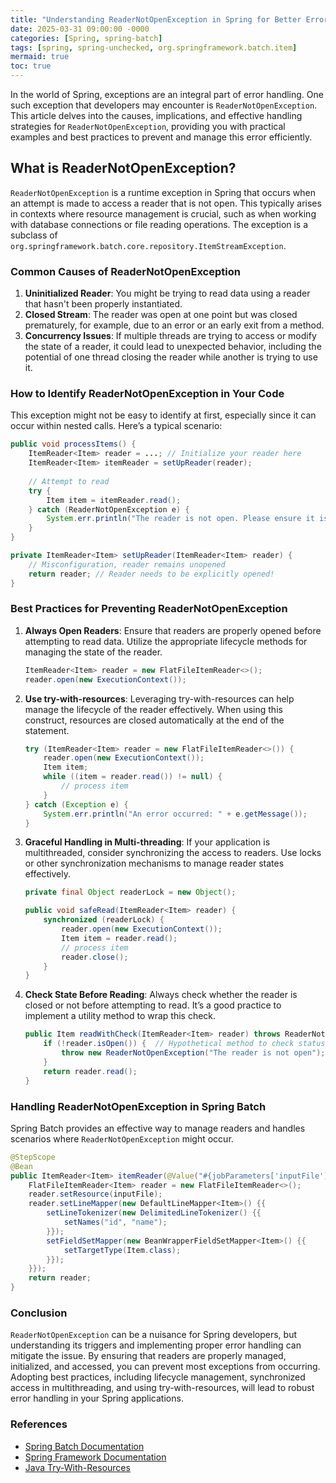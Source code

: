 ```yaml
---
title: "Understanding ReaderNotOpenException in Spring for Better Error Handling"
date: 2025-03-31 09:00:00 -0000
categories: [Spring, spring-batch]
tags: [spring, spring-unchecked, org.springframework.batch.item]
mermaid: true
toc: true
---
```



In the world of Spring, exceptions are an integral part of error handling. One such exception that developers may encounter is `ReaderNotOpenException`. This article delves into the causes, implications, and effective handling strategies for `ReaderNotOpenException`, providing you with practical examples and best practices to prevent and manage this error efficiently.

## What is ReaderNotOpenException?

`ReaderNotOpenException` is a runtime exception in Spring that occurs when an attempt is made to access a reader that is not open. This typically arises in contexts where resource management is crucial, such as when working with database connections or file reading operations. The exception is a subclass of `org.springframework.batch.core.repository.ItemStreamException`.

### Common Causes of ReaderNotOpenException

1. **Uninitialized Reader**: You might be trying to read data using a reader that hasn't been properly instantiated.
2. **Closed Stream**: The reader was open at one point but was closed prematurely, for example, due to an error or an early exit from a method.
3. **Concurrency Issues**: If multiple threads are trying to access or modify the state of a reader, it could lead to unexpected behavior, including the potential of one thread closing the reader while another is trying to use it.

### How to Identify ReaderNotOpenException in Your Code

This exception might not be easy to identify at first, especially since it can occur within nested calls. Here’s a typical scenario:

```java
public void processItems() {
    ItemReader<Item> reader = ...; // Initialize your reader here
    ItemReader<Item> itemReader = setUpReader(reader);
    
    // Attempt to read
    try {
        Item item = itemReader.read();
    } catch (ReaderNotOpenException e) {
        System.err.println("The reader is not open. Please ensure it is properly initialized.");
    } 
}

private ItemReader<Item> setUpReader(ItemReader<Item> reader) {
    // Misconfiguration, reader remains unopened
    return reader; // Reader needs to be explicitly opened!
}
```

### Best Practices for Preventing ReaderNotOpenException

1. **Always Open Readers**: Ensure that readers are properly opened before attempting to read data. Utilize the appropriate lifecycle methods for managing the state of the reader.

   ```java
   ItemReader<Item> reader = new FlatFileItemReader<>();
   reader.open(new ExecutionContext());
   ```

2. **Use try-with-resources**: Leveraging try-with-resources can help manage the lifecycle of the reader effectively. When using this construct, resources are closed automatically at the end of the statement.

   ```java
   try (ItemReader<Item> reader = new FlatFileItemReader<>()) {
       reader.open(new ExecutionContext());
       Item item;
       while ((item = reader.read()) != null) {
           // process item
       }
   } catch (Exception e) {
       System.err.println("An error occurred: " + e.getMessage());
   }
   ```

3. **Graceful Handling in Multi-threading**: If your application is multithreaded, consider synchronizing the access to readers. Use locks or other synchronization mechanisms to manage reader states effectively.

   ```java
   private final Object readerLock = new Object();

   public void safeRead(ItemReader<Item> reader) {
       synchronized (readerLock) {
           reader.open(new ExecutionContext());
           Item item = reader.read();
           // process item
           reader.close();
       }
   }
   ```

4. **Check State Before Reading**: Always check whether the reader is closed or not before attempting to read. It’s a good practice to implement a utility method to wrap this check.

   ```java
   public Item readWithCheck(ItemReader<Item> reader) throws ReaderNotOpenException {
       if (!reader.isOpen()) {  // Hypothetical method to check status
           throw new ReaderNotOpenException("The reader is not open");
       }
       return reader.read();
   }
   ```

### Handling ReaderNotOpenException in Spring Batch

Spring Batch provides an effective way to manage readers and handles scenarios where `ReaderNotOpenException` might occur.

```java
@StepScope
@Bean
public ItemReader<Item> itemReader(@Value("#{jobParameters['inputFile']}") Resource inputFile) {
    FlatFileItemReader<Item> reader = new FlatFileItemReader<>();
    reader.setResource(inputFile);
    reader.setLineMapper(new DefaultLineMapper<Item>() {{
        setLineTokenizer(new DelimitedLineTokenizer() {{
            setNames("id", "name");
        }});
        setFieldSetMapper(new BeanWrapperFieldSetMapper<Item>() {{
            setTargetType(Item.class);
        }});
    }});
    return reader;
}
```

### Conclusion

`ReaderNotOpenException` can be a nuisance for Spring developers, but understanding its triggers and implementing proper error handling can mitigate the issue. By ensuring that readers are properly managed, initialized, and accessed, you can prevent most exceptions from occurring. Adopting best practices, including lifecycle management, synchronized access in multithreading, and using try-with-resources, will lead to robust error handling in your Spring applications.

### References

- [Spring Batch Documentation](https://docs.spring.io/spring-batch/docs/current/reference/html/index.html)
- [Spring Framework Documentation](https://docs.spring.io/spring-framework/docs/current/reference/html/)
- [Java Try-With-Resources](https://docs.oracle.com/javase/tutorial/java/javaOO/trywithresources/index.html)